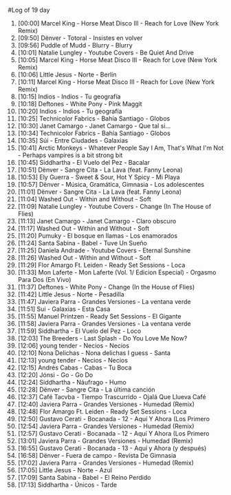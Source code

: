 #Log of 19 day

1. [00:00] Marcel King - Horse Meat Disco III - Reach for Love (New York Remix)
1. [09:50] Dënver - Totoral - Insistes en volver
1. [09:56] Puddle of Mudd - Blurry - Blurry
1. [10:01] Natalie Lungley - Youtube Covers - Be Quiet And Drive
1. [10:05] Marcel King - Horse Meat Disco III - Reach for Love (New York Remix)
1. [10:06] Little Jesus - Norte - Berlín
1. [10:11] Marcel King - Horse Meat Disco III - Reach for Love (New York Remix)
1. [10:15] Indios - Indios - Tu geografía
1. [10:18] Deftones - White Pony - Pink Maggit
1. [10:20] Indios - Indios - Tu geografía
1. [10:25] Technicolor Fabrics - Bahía Santiago - Globos
1. [10:30] Janet Camargo - Janet Camargo - Que tal si...
1. [10:34] Technicolor Fabrics - Bahía Santiago - Globos
1. [10:35] Súi - Entre Ciudades - Galaxias
1. [10:41] Arctic Monkeys - Whatever People Say I Am, That's What I'm Not - Perhaps vampires is a bit strong bit
1. [10:45] Siddhartha - El Vuelo del Pez - Bacalar
1. [10:51] Dënver - Sangre Cita - La Lava (feat. Fanny Leona)
1. [10:53] Ely Guerra - Sweet & Sour, Hot Y Spicy - Mi Playa
1. [10:57] Dënver - Música, Gramática, Gimnasia - Los adolescentes
1. [11:01] Dënver - Sangre Cita - La Lava (feat. Fanny Leona)
1. [11:04] Washed Out - Within and Without - Soft
1. [11:09] Natalie Lungley - Youtube Covers - Change (In The House of Flies)
1. [11:13] Janet Camargo - Janet Camargo - Claro obscuro
1. [11:17] Washed Out - Within and Without - Soft
1. [11:20] Pumuky - El bosque en llamas - Los enamorados
1. [11:24] Santa Sabina - Babel - Tuve Un Sueño
1. [11:25] Daniela Andrade - Youtube Covers - Eternal Sunshine
1. [11:26] Washed Out - Within and Without - Soft
1. [11:29] Flor Amargo Ft. Leiden - Ready Set Sessions - Loca
1. [11:33] Mon Laferte - Mon Laferte (Vol. 1/ Edicion Especial) - Orgasmo Para Dos (En Vivo)
1. [11:37] Deftones - White Pony - Change (In the House of Flies)
1. [11:42] Little Jesus - Norte - Pesadilla
1. [11:47] Javiera Parra - Grandes Versiones - La ventana verde
1. [11:51] Sui - Galaxias - Esta Casa
1. [11:55] Manuel Printzen - Ready Set Sessions - El Gigante
1. [11:58] Javiera Parra - Grandes Versiones - La ventana verde
1. [11:59] Siddhartha - El Vuelo del Pez - Loco
1. [12:03] The Breeders - Last Splash - Do You Love Me Now?
1. [12:06] young tender - Necios - Necios
1. [12:10] Nona Delichas - Nona delichas I guess - Santa
1. [12:13] young tender - Necios - Necios
1. [12:15] Andrés Cabas - Cabas - Tu Boca
1. [12:20] Jónsi - Go - Go Do
1. [12:24] Siddhartha - Náufrago - Humo
1. [12:28] Dënver - Sangre Cita - La última canción
1. [12:37] Café Tacvba - Tiempo Trascurrido - Ojalá Que Llueva Café
1. [12:40] Javiera Parra - Grandes Versiones - Humedad (Remix)
1. [12:48] Flor Amargo Ft. Leiden - Ready Set Sessions - Loca
1. [12:50] Gustavo Cerati - Bocanada - 12 - Aquí Y Ahora (Los Primero
1. [12:54] Javiera Parra - Grandes Versiones - Humedad (Remix)
1. [12:57] Gustavo Cerati - Bocanada - 12 - Aquí Y Ahora (Los Primero
1. [13:01] Javiera Parra - Grandes Versiones - Humedad (Remix)
1. [16:55] Gustavo Cerati - Bocanada - 13 - Aquí y Ahora (y después)
1. [16:58] Dënver - Fuera de campo - Revista De Gimnasia
1. [17:02] Javiera Parra - Grandes Versiones - Humedad (Remix)
1. [17:05] Little Jesus - Norte - Azul
1. [17:09] Santa Sabina - Babel - El Reino Perdido
1. [17:13] Siddhartha - Únicos - Tarde
